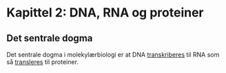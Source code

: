 # Kapittel 2: DNA, RNA og proteiner

## Det sentrale dogma

Det sentrale dogma i molekylærbiologi er at DNA [transkriberes](transkribering) til RNA som så [transleres](translasjon) til proteiner.
